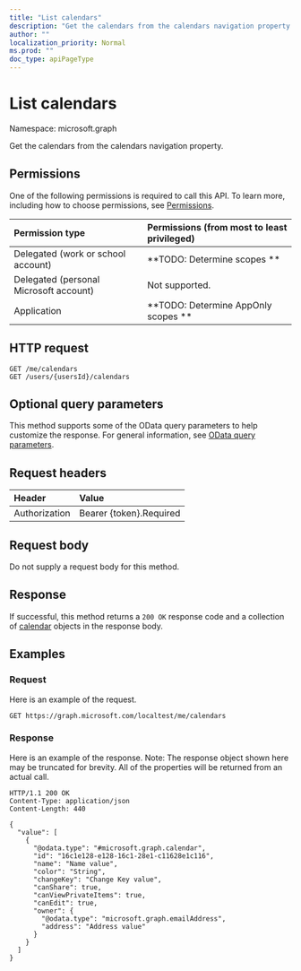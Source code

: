 ```yaml
---
title: "List calendars"
description: "Get the calendars from the calendars navigation property."
author: ""
localization_priority: Normal
ms.prod: ""
doc_type: apiPageType
---
```


# List calendars

Namespace: microsoft.graph

Get the calendars from the calendars navigation property.

## Permissions
One of the following permissions is required to call this API. To learn more, including how to choose permissions, see [Permissions](/concepts/permissions-reference.md).

|Permission type|Permissions (from most to least privileged)|
|:---|:---|
|Delegated (work or school account)|**TODO: Determine scopes **|
|Delegated (personal Microsoft account)|Not supported.|
|Application|**TODO: Determine AppOnly scopes **|

## HTTP request
<!-- {
  "blockType": "ignored"
}
-->
``` http
GET /me/calendars
GET /users/{usersId}/calendars
```

## Optional query parameters
This method supports some of the OData query parameters to help customize the response. For general information, see [OData query parameters](/graph/query-parameters).

## Request headers
|Header|Value|
|:---|:---|
|Authorization|Bearer {token}.Required|

## Request body
Do not supply a request body for this method.

## Response
If successful, this method returns a `200 OK` response code and a collection of [calendar](../resources/calendar.md) objects in the response body.

## Examples

### Request
Here is an example of the request.
<!-- {
  "blockType": "request",
  "name": "get_calendar"
}
-->
``` http
GET https://graph.microsoft.com/localtest/me/calendars
```

### Response
Here is an example of the response. Note: The response object shown here may be truncated for brevity. All of the properties will be returned from an actual call.
<!-- {
  "blockType": "response",
  "truncated": true,
  "@odata.type": "collection(microsoft.graph.calendar)"
}
-->
``` http
HTTP/1.1 200 OK
Content-Type: application/json
Content-Length: 440

{
  "value": [
    {
      "@odata.type": "#microsoft.graph.calendar",
      "id": "16c1e128-e128-16c1-28e1-c11628e1c116",
      "name": "Name value",
      "color": "String",
      "changeKey": "Change Key value",
      "canShare": true,
      "canViewPrivateItems": true,
      "canEdit": true,
      "owner": {
        "@odata.type": "microsoft.graph.emailAddress",
        "address": "Address value"
      }
    }
  ]
}
```

